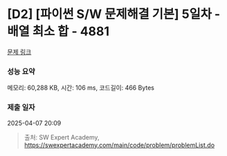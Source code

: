 # [D2] [파이썬 S/W 문제해결 기본] 5일차 - 배열 최소 합 - 4881 

[문제 링크](https://swexpertacademy.com/main/code/problem/problemDetail.do?contestProbId=AWTQh00qQs0DFAVT) 

### 성능 요약

메모리: 60,288 KB, 시간: 106 ms, 코드길이: 466 Bytes

### 제출 일자

2025-04-07 20:09



> 출처: SW Expert Academy, https://swexpertacademy.com/main/code/problem/problemList.do